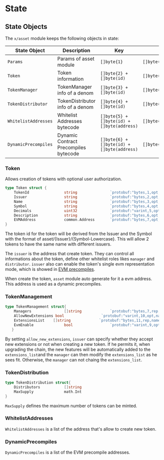 <!--
order: 2
-->

# State

## State Objects

The `x/asset` module keeps the following objects in state:

| State Object         | Description                            | Key                      | Value                      | Store |
|----------------------|----------------------------------------|--------------------------| ---------------------------|-------|
| `Params`             | Params of asset module                 | `[]byte{1}`              | `[]byte(params)`           | KV    |
| `Token`              | Token information                      | `[]byte{2} + []byte(id)` | `[]byte{token}`            | KV    |
| `TokenManager`       | TokenManager info of a denom           | `[]byte{3} + []byte(id)` | `[]byte{token_manager}`    | KV    |
| `TokenDistributor`   | TokenDistributor info of a denom       | `[]byte{4} + []byte(id)` | `[]byte{token_distributor}`| KV    |
| `WhitelistAddresses` | Whitelist Addresses bytecode           | `[]byte{5} + []byte(id) + []byte(address)` | `[]byte{bool}`        | KV    |
| `DynamicPrecompiles` | Dynamic Contract Precompiles bytecode  | `[]byte{6} + []byte(id) + []byte(address)` | `[]byte{bool}`        | KV    |

### Token

Allows creation of tokens with optional user authorization.  

```go
type Token struct {
    TokenId                string               `protobuf:"bytes,1,opt,name=token_id,json=tokenId,proto3" json:"token_id,omitempty"`
    Issuer                 string               `protobuf:"bytes,2,opt,name=issuer,proto3" json:"issuer,omitempty"`
    Name                   string               `protobuf:"bytes,3,opt,name=name,proto3" json:"name,omitempty"`
    Symbol                 string               `protobuf:"bytes,4,opt,name=symbol,proto3" json:"symbol,omitempty"`
    Decimals               uint32               `protobuf:"varint,5,opt,name=decimals,proto3" json:"decimals,omitempty"`
    Description            string               `protobuf:"bytes,6,opt,name=description,proto3" json:"description,omitempty"`
    EVMAddress             common.Address       `protobuf:"bytes,7,opt,name=description,proto3" json:"description,omitempty"`
}
```

The token id for the token will be derived from the Issuer and the Symbol with the format of asset/{Issuer}/{Symbol-Lowercase}. This will allow 2 tokens to have the same name with different issuers.

The `issuer` is the address that create token. They can control all informations about the token, define other whitelist roles likes `manager` and `distributor`. `issuer` also can enable the token's single evm representation mode, which is showed in [EVM precompiles](README.md#asset-module-and-erc-20-precompiles).

When create the token, `asset` module auto generate for it a evm address. This address is used as a dynamic precompiles.

### TokenManagement

```go
type TokenManagement struct{
    Managers               []string             `protobuf:"bytes,7,rep,name=managers,proto3" json:"managers,omitempty"`
    AllowNewExtensions bool                 `protobuf:"varint,10,opt,name=allow_new_Extensions,json=allowNewExtensions,proto3" json:"allow_new_Extensions,omitempty"`
    ExtensionsList    []string             `protobuf:"bytes,11,rep,name=extensions_list,json=extensionsList,proto3" json:"extensions_list,omitempty"`
    EvmEnable              bool                 `protobuf:"varint,9,opt,name=evm_enable,json=evmEnable,proto3" json:"evm_enable,omitempty"`
   }
```

By setting `allow_new_extensions`, `issuer` can specify whether they accept new extensions or not when creating a new token. If he permits it, when upgrading the chain, the new features will be automatically added to the `extensions_list`and the `manager` can then modify the `extensions_list` as he sees fit. Otherwise, the `manager` can not chaing the `extensions_list`.

### TokenDistribution

```go
type TokenDistribution struct{
    Distributors           []string
    MaxSupply              math.Int
}
```

`MaxSupply` defines the maximum number of tokens can be minted.

### WhitelistAddresses

`WhitelistAddresses` is a list of the address that's allow to create new token.

### DynamicPrecompiles

`DynamicPrecompiles` is a list of the EVM precompile addresses.
